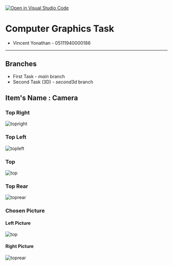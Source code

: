 [![Open in Visual Studio Code](https://classroom.github.com/assets/open-in-vscode-f059dc9a6f8d3a56e377f745f24479a46679e63a5d9fe6f495e02850cd0d8118.svg)](https://classroom.github.com/online_ide?assignment_repo_id=5692377&assignment_repo_type=AssignmentRepo)

# Computer Graphics Task

* Vincent Yonathan    - 05111940000186
---
## Branches
* First Task - *main* branch
* Second Task (3D) - *second3d* branch

## Item's Name : Camera
### Top Right
![topright](./screenshot/toprightc.jpg)

### Top Left
![topleft](./screenshot/topleftc.jpg)

### Top
<!-- ![top](./screenshot/top.jpg) -->
![top](./screenshot/topc.jpg)

### Top Rear
![toprear](./screenshot/toprearc.jpg)

### Chosen Picture 
#### Left Picture
<!-- ![top](./screenshot/top.jpg) -->
![top](./screenshot/topc.jpg)

#### Right Picture 
![toprear](./screenshot/toprearc.jpg)
